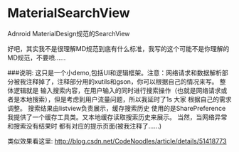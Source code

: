 # MaterialSearchView
Adnroid MaterialDesign规范的SearchView

好吧，其实我不是很理解MD规范到底有什么标准，我写的这个可能不是你理解的MD规范，不要喷……

###说明:
这只是一个小demo,包括UI和逻辑框架。注意：网络请求和数据解析部分被我注释掉了，注释部分用的xutils和gson，你可以根据自己的情况来写。
整体逻辑就是 输入搜索内容，在用户输入的同时进行搜索操作（也就是网络请求或者是本地搜索），但是考虑到用户流量问题，所以我延时了1s 大家
根据自己的需求调整。  搜索结果由listview负责展示，缓存搜索历史 使用的是SharePreference  我提供了一个缓存工具类。又本地缓存读取搜索历史来展示。  当然，当网络异常和搜索没有结果时  都有对应的提示页面(被我注释了……)

类似效果看这里: http://blog.csdn.net/CodeNoodles/article/details/51418773
